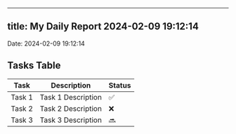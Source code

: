 
---
title: My Daily Report 2024-02-09 19:12:14
---

Date: 2024-02-09 19:12:14

## Tasks Table

| Task | Description | Status |
|------|-------------|--------|
| Task 1 | Task 1 Description | ✅ |
| Task 2 | Task 2 Description | ❌ |
| Task 3 | Task 3 Description | 🔜 |
